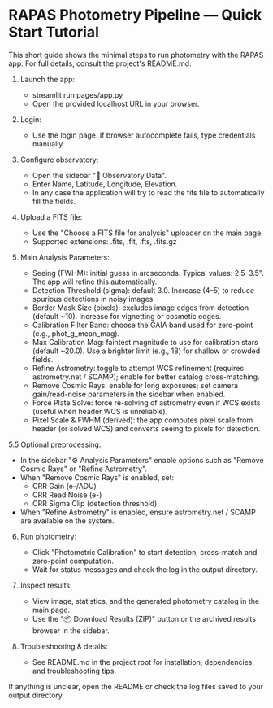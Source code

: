 # RAPAS Photometry Pipeline — Quick Start Tutorial

This short guide shows the minimal steps to run photometry with the RAPAS app. For full details, consult the project's README.md.

1. Launch the app:
   - streamlit run pages/app.py
   - Open the provided localhost URL in your browser.

2. Login:
   - Use the login page. If browser autocomplete fails, type credentials manually.

3. Configure observatory:
   - Open the sidebar "🔭 Observatory Data".
   - Enter Name, Latitude, Longitude, Elevation.
   - In any case the application will try to read the fits file to automatically fill the fields.

4. Upload a FITS file:
   - Use the "Choose a FITS file for analysis" uploader on the main page.
   - Supported extensions: .fits, .fit, .fts, .fits.gz

5. Main Analysis Parameters:
   - Seeing (FWHM): initial guess in arcseconds. Typical values: 2.5–3.5". The app will refine this automatically.
   - Detection Threshold (sigma): default 3.0. Increase (4–5) to reduce spurious detections in noisy images.
   - Border Mask Size (pixels): excludes image edges from detection (default ~10). Increase for vignetting or cosmetic edges.
   - Calibration Filter Band: choose the GAIA band used for zero-point (e.g., phot_g_mean_mag).
   - Max Calibration Mag: faintest magnitude to use for calibration stars (default ~20.0). Use a brighter limit (e.g., 18) for shallow or crowded fields.
   - Refine Astrometry: toggle to attempt WCS refinement (requires astrometry.net / SCAMP); enable for better catalog cross-matching.
   - Remove Cosmic Rays: enable for long exposures; set camera gain/read-noise parameters in the sidebar when enabled.
   - Force Plate Solve: force re-solving of astrometry even if WCS exists (useful when header WCS is unreliable).
   - Pixel Scale & FWHM (derived): the app computes pixel scale from header (or solved WCS) and converts seeing to pixels for detection.

5.5 Optional preprocessing:
   - In the sidebar "⚙️ Analysis Parameters" enable options such as "Remove Cosmic Rays" or "Refine Astrometry".
   - When "Remove Cosmic Rays" is enabled, set:
     - CRR Gain (e-/ADU)
     - CRR Read Noise (e-)
     - CRR Sigma Clip (detection threshold)
   - When "Refine Astrometry" is enabled, ensure astrometry.net / SCAMP are available on the system.

6. Run photometry:
   - Click "Photometric Calibration" to start detection, cross-match and zero-point computation.
   - Wait for status messages and check the log in the output directory.

7. Inspect results:
   - View image, statistics, and the generated photometry catalog in the main page.
   - Use the "📦 Download Results (ZIP)" button or the archived results browser in the sidebar.

8. Troubleshooting & details:
   - See README.md in the project root for installation, dependencies, and troubleshooting tips.

If anything is unclear, open the README or check the log files saved to your output directory.
